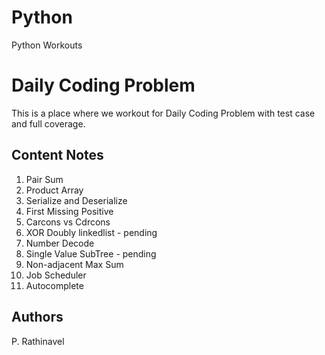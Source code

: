 # Python
Python Workouts

# Daily Coding Problem

This is a place where we workout for Daily Coding Problem with test case and full coverage.

## Content Notes

01. Pair Sum
02. Product Array
03. Serialize and Deserialize 
04. First Missing Positive
05. Carcons vs Cdrcons
06. XOR Doubly linkedlist - pending
07. Number Decode
08. Single Value SubTree - pending
09. Non-adjacent Max Sum
10. Job Scheduler
11. Autocomplete

## Authors 
P. Rathinavel
